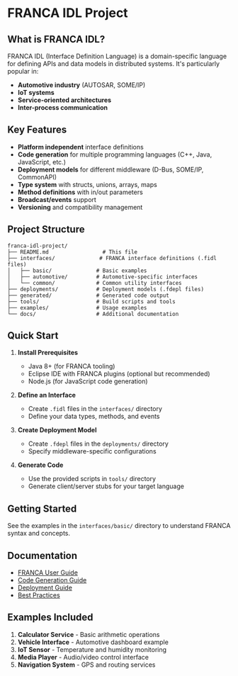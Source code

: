 # FRANCA IDL Project

## What is FRANCA IDL?

FRANCA IDL (Interface Definition Language) is a domain-specific language for defining APIs and data models in distributed systems. It's particularly popular in:

- **Automotive industry** (AUTOSAR, SOME/IP)
- **IoT systems**
- **Service-oriented architectures**
- **Inter-process communication**

## Key Features

- **Platform independent** interface definitions
- **Code generation** for multiple programming languages (C++, Java, JavaScript, etc.)
- **Deployment models** for different middleware (D-Bus, SOME/IP, CommonAPI)
- **Type system** with structs, unions, arrays, maps
- **Method definitions** with in/out parameters
- **Broadcast/events** support
- **Versioning** and compatibility management

## Project Structure

```
franca-idl-project/
├── README.md                 # This file
├── interfaces/              # FRANCA interface definitions (.fidl files)
│   ├── basic/              # Basic examples
│   ├── automotive/         # Automotive-specific interfaces
│   └── common/             # Common utility interfaces
├── deployments/            # Deployment models (.fdepl files)
├── generated/              # Generated code output
├── tools/                  # Build scripts and tools
├── examples/               # Usage examples
└── docs/                   # Additional documentation
```

## Quick Start

1. **Install Prerequisites**
   - Java 8+ (for FRANCA tooling)
   - Eclipse IDE with FRANCA plugins (optional but recommended)
   - Node.js (for JavaScript code generation)

2. **Define an Interface**
   - Create `.fidl` files in the `interfaces/` directory
   - Define your data types, methods, and events

3. **Create Deployment Model**
   - Create `.fdepl` files in the `deployments/` directory
   - Specify middleware-specific configurations

4. **Generate Code**
   - Use the provided scripts in `tools/` directory
   - Generate client/server stubs for your target language

## Getting Started

See the examples in the `interfaces/basic/` directory to understand FRANCA syntax and concepts.

## Documentation

- [FRANCA User Guide](docs/franca-user-guide.md)
- [Code Generation Guide](docs/code-generation.md)
- [Deployment Guide](docs/deployment-guide.md)
- [Best Practices](docs/best-practices.md)

## Examples Included

1. **Calculator Service** - Basic arithmetic operations
2. **Vehicle Interface** - Automotive dashboard example
3. **IoT Sensor** - Temperature and humidity monitoring
4. **Media Player** - Audio/video control interface
5. **Navigation System** - GPS and routing services
